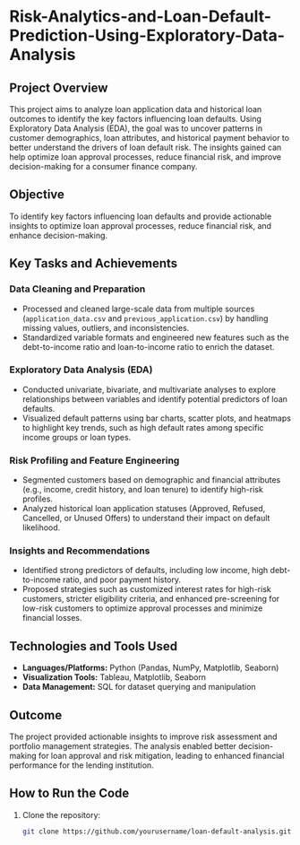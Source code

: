 # Risk-Analytics-and-Loan-Default-Prediction-Using-Exploratory-Data-Analysis

## Project Overview
This project aims to analyze loan application data and historical loan outcomes to identify the key factors influencing loan defaults. Using Exploratory Data Analysis (EDA), the goal was to uncover patterns in customer demographics, loan attributes, and historical payment behavior to better understand the drivers of loan default risk. The insights gained can help optimize loan approval processes, reduce financial risk, and improve decision-making for a consumer finance company.

## Objective
To identify key factors influencing loan defaults and provide actionable insights to optimize loan approval processes, reduce financial risk, and enhance decision-making.

## Key Tasks and Achievements

### Data Cleaning and Preparation
- Processed and cleaned large-scale data from multiple sources (`application_data.csv` and `previous_application.csv`) by handling missing values, outliers, and inconsistencies.
- Standardized variable formats and engineered new features such as the debt-to-income ratio and loan-to-income ratio to enrich the dataset.

### Exploratory Data Analysis (EDA)
- Conducted univariate, bivariate, and multivariate analyses to explore relationships between variables and identify potential predictors of loan defaults.
- Visualized default patterns using bar charts, scatter plots, and heatmaps to highlight key trends, such as high default rates among specific income groups or loan types.

### Risk Profiling and Feature Engineering
- Segmented customers based on demographic and financial attributes (e.g., income, credit history, and loan tenure) to identify high-risk profiles.
- Analyzed historical loan application statuses (Approved, Refused, Cancelled, or Unused Offers) to understand their impact on default likelihood.

### Insights and Recommendations
- Identified strong predictors of defaults, including low income, high debt-to-income ratio, and poor payment history.
- Proposed strategies such as customized interest rates for high-risk customers, stricter eligibility criteria, and enhanced pre-screening for low-risk customers to optimize approval processes and minimize financial losses.

## Technologies and Tools Used
- **Languages/Platforms:** Python (Pandas, NumPy, Matplotlib, Seaborn)
- **Visualization Tools:** Tableau, Matplotlib, Seaborn
- **Data Management:** SQL for dataset querying and manipulation

## Outcome
The project provided actionable insights to improve risk assessment and portfolio management strategies. The analysis enabled better decision-making for loan approval and risk mitigation, leading to enhanced financial performance for the lending institution.

## How to Run the Code
1. Clone the repository:
   ```bash
   git clone https://github.com/yourusername/loan-default-analysis.git

